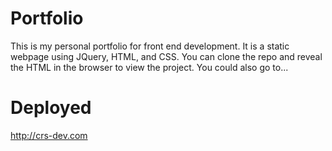 # Portfolio

This is my personal portfolio for front end development. It is a static webpage using JQuery, HTML, and CSS.
You can clone the repo and reveal the HTML in the browser to view the project. You could also go to...

# Deployed

http://crs-dev.com
